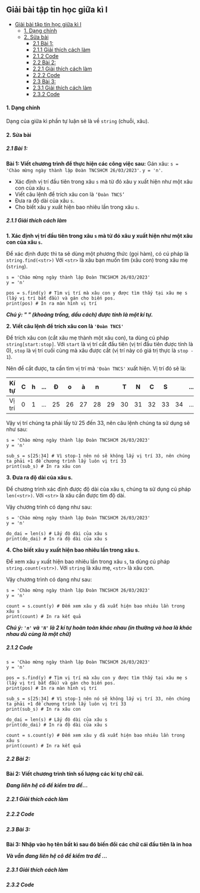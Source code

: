 ## Giải bài tập tin học giữa kì I



- [Giải bài tập tin học giữa kì I](#giải-bài-tập-tin-học-giữa-kì-i)
    - [1. Dạng chính](#1-dạng-chính)
    - [2. Sửa bài](#2-sửa-bài)
      - [2.1 Bài 1:](#21-bài-1)
      - [2.1.1 Giải thích cách làm](#211-giải-thích-cách-làm)
      - [2.1.2 Code](#212-code)
      - [2.2 Bài 2:](#22-bài-2)
      - [2.2.1 Giải thích cách làm](#221-giải-thích-cách-làm)
      - [2.2.2 Code](#222-code)
      - [2.3 Bài 3:](#23-bài-3)
      - [2.3.1 Giải thích cách làm](#231-giải-thích-cách-làm)
      - [2.3.2 Code](#232-code)




#### 1. Dạng chính

Dạng của giữa kì phần tự luận sẽ là về `string` (chuỗi, xâu).

#### 2. Sửa bài

##### 2.1 Bài 1: 

**Bài 1: Viết chương trình để thực hiện các công việc sau:** 
Gán xâu: 
 `s = 'Chào mừng ngày thành lập Đoàn TNCSHCM 26/03/2023'`. 
`y = 'n'`. 

- Xác định vị trí đầu tiên trong xâu `s` mà từ đó xâu y xuất hiện như một xâu con của xâu `s`.
- Viết câu lệnh để trích xâu con là `‘Đoàn TNCS’`
- Đưa ra độ dài của xâu `s`. 
- Cho biết xâu y xuất hiện bao nhiêu lần trong xâu `s`.

##### 2.1.1 Giải thích cách làm

**1. Xác định vị trí đầu tiên trong xâu `s` mà từ đó xâu y xuất hiện như một xâu con của xâu `s`.** 

Để xác định được thì ta sẽ dùng một phương thức (gọi hàm), có cú pháp là `string.find(<str>)` 
Với `<str>` là xâu bạn muốn tìm (xâu con) trong xâu mẹ (`string`).

```
s = 'Chào mừng ngày thành lập Đoàn TNCSHCM 26/03/2023'
y = 'n'

pos = s.find(y) # Tìm vị trí mà xâu con y được tìm thấy tại xâu mẹ s (lấy vị trí bắt đầu) và gán cho biến pos.
print(pos) # In ra màn hình vị trí
```
***Chú ý: " " (khoảng trống, dấu cách) được tính là một kí tự.***

**2. Viết câu lệnh để trích xâu con là `'Đoàn TNCS'`** 

Để trích xâu con (cắt xâu mẹ thành một xâu con), ta dùng cú pháp `string[start:stop]`. 
Với `start` là vị trí cắt đầu tiên (vị trí đầu tiên được tính là 0), `stop` là vị trí cuối cùng mà xâu được cắt (vị trí này có giá trị thực là `stop - 1`). 

Nên để cắt được, ta cần tìm vị trí mà `'Đoàn TNCS'` xuất hiện. Vị trí đó sẽ là: 

| Kí tự  | C | h | ... | Đ  | o  | à  | n  |    | T  | N  | C  | S  |    | ... |
|--------|---|---|-----|----|----|----|----|----|----|----|----|----|----|-----|
| Vị trí | 0 | 1 | ... | 25 | 26 | 27 | 28 | 29 | 30 | 31 | 32 | 33 | 34 | ... |

Vậy vị trí chúng ta phải lấy từ $25$ đến $33$, nên câu lệnh chúng ta sử dụng sẽ như sau: 

```
s = 'Chào mừng ngày thành lập Đoàn TNCSHCM 26/03/2023'
y = 'n'

sub_s = s[25:34] # Vì stop-1 nên nó sẽ không lấy vị trí 33, nên chúng ta phải +1 để chương trình lấy luôn vị trí 33
print(sub_s) # In ra xâu con
```

**3. Đưa ra độ dài của xâu s.**

Để chương trình xác định được độ dài của xâu s, chúng ta sử dụng cú pháp `len(<str>)`. 
Với `<str>` là xâu cần được tìm độ dài. 

Vậy chương trình có dạng như sau: 

```
s = 'Chào mừng ngày thành lập Đoàn TNCSHCM 26/03/2023'
y = 'n'

do_dai = len(s) # Lấy độ dài của xâu s
print(do_dai) # In ra độ dài của xâu s
```

**4. Cho biết xâu y xuất hiện bao nhiêu lần trong xâu s.**

Để xem xâu `y` xuất hiện bao nhiêu lần trong xâu `s`, ta dùng cú pháp `string.count(<str>)`. 
Với `string` là xâu mẹ, `<str>` là xâu con. 

Vậy chương trình có dạng như sau: 
```
s = 'Chào mừng ngày thành lập Đoàn TNCSHCM 26/03/2023'
y = 'n'

count = s.count(y) # Đếm xem xâu y đã xuất hiện bao nhiêu lần trong xâu s
print(count) # In ra kết quả

```

***Chú ý: `'n'` và `'N'` là 2 kí tự hoàn toàn khác nhau (in thường và hoa là khác nhau dù cùng là một chữ)***

##### 2.1.2 Code 

```
s = 'Chào mừng ngày thành lập Đoàn TNCSHCM 26/03/2023'
y = 'n'

pos = s.find(y) # Tìm vị trí mà xâu con y được tìm thấy tại xâu mẹ s (lấy vị trí bắt đầu) và gán cho biến pos.
print(pos) # In ra màn hình vị trí

sub_s = s[25:34] # Vì stop-1 nên nó sẽ không lấy vị trí 33, nên chúng ta phải +1 để chương trình lấy luôn vị trí 33
print(sub_s) # In ra xâu con

do_dai = len(s) # Lấy độ dài của xâu s
print(do_dai) # In ra độ dài của xâu s

count = s.count(y) # Đếm xem xâu y đã xuất hiện bao nhiêu lần trong xâu s
print(count) # In ra kết quả
```

##### 2.2 Bài 2: 

**Bài 2: Viết chương trình tính số lượng các kí tự chữ cái.**

***Đang liên hệ cô để kiểm tra đề...***


##### 2.2.1 Giải thích cách làm

##### 2.2.2 Code

##### 2.3 Bài 3: 

**Bài 3: Nhập vào họ tên bất kì sau đó biến đổi các chữ cái đầu tiên là in hoa**

***Và vẫn đang liên hệ cô để kiểm tra đề ...***

##### 2.3.1 Giải thích cách làm

##### 2.3.2 Code

